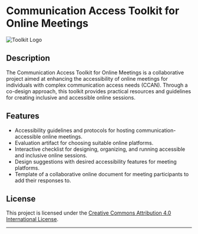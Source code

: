 # Communication Access Toolkit for Online Meetings

![Toolkit Logo](https://github.com/communication-access/online-meeting-accessibility-toolkit/blob/main/image/comm_1.png?raw=true)

## Description

The Communication Access Toolkit for Online Meetings is a collaborative project aimed at enhancing the accessibility of online meetings for individuals with complex communication access needs (CCAN). Through a co-design approach, this toolkit provides practical resources and guidelines for creating inclusive and accessible online sessions.

## Features

- Accessibility guidelines and protocols for hosting communication-accessible online meetings.
- Evaluation artifact for choosing suitable online platforms.
- Interactive checklist for designing, organizing, and running accessible and inclusive online sessions.
- Design suggestions with desired accessibility features for meeting platforms.
- Template of a collaborative online document for meeting participants to add their responses to.

## License

This project is licensed under the [Creative Commons Attribution 4.0 International License](https://creativecommons.org/licenses/by/4.0/legalcode).

---
